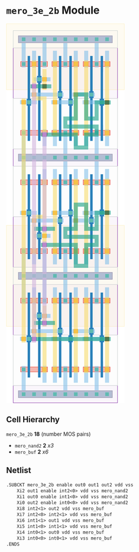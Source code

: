 # `mero_3e_2b` Module
![Layout](mero_3e_2b.png)

## Cell Hierarchy

`mero_3e_2b` **18** (number MOS pairs)
- `mero_nand2` **2** *x3*
- `mero_buf` **2** *x6*

## Netlist

```
.SUBCKT mero_3e_2b enable out0 out1 out2 vdd vss
    Xi2 out1 enable int2<0> vdd vss mero_nand2
    Xi1 out0 enable int1<0> vdd vss mero_nand2
    Xi0 out2 enable int0<0> vdd vss mero_nand2
    Xi8 int2<1> out2 vdd vss mero_buf
    Xi7 int2<0> int2<1> vdd vss mero_buf
    Xi6 int1<1> out1 vdd vss mero_buf
    Xi5 int1<0> int1<1> vdd vss mero_buf
    Xi4 int0<1> out0 vdd vss mero_buf
    Xi3 int0<0> int0<1> vdd vss mero_buf
.ENDS
```
